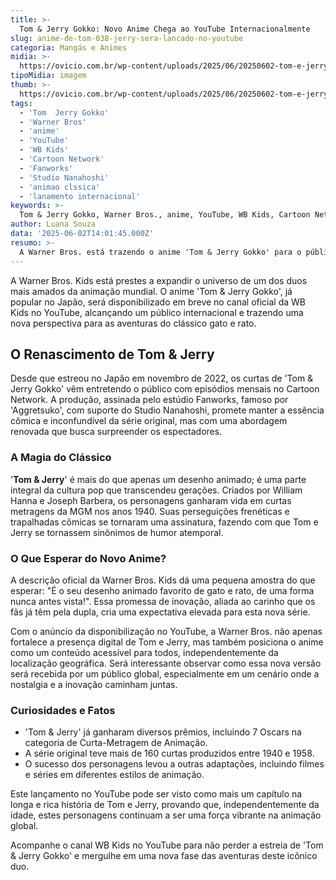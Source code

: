 ```yaml
---
title: >-
  Tom & Jerry Gokko: Novo Anime Chega ao YouTube Internacionalmente
slug: anime-de-tom-038-jerry-sera-lancado-no-youtube
categoria: Mangás e Animes
midia: >-
  https://ovicio.com.br/wp-content/uploads/2025/06/20250602-tom-e-jerry-gokko-ovicio.webp
tipoMidia: imagem
thumb: >-
  https://ovicio.com.br/wp-content/uploads/2025/06/20250602-tom-e-jerry-gokko-ovicio.webp
tags:
  - 'Tom  Jerry Gokko'
  - 'Warner Bros'
  - 'anime'
  - 'YouTube'
  - 'WB Kids'
  - 'Cartoon Network'
  - 'Fanworks'
  - 'Studio Nanahoshi'
  - 'animao clssica'
  - 'lanamento internacional'
keywords: >-
  Tom & Jerry Gokko, Warner Bros., anime, YouTube, WB Kids, Cartoon Network, Fanworks, Studio Nanahoshi, animação clássica, lançamento internacional
author: Luana Souza
data: '2025-06-02T14:01:45.000Z'
resumo: >-
  A Warner Bros. está trazendo o anime 'Tom & Jerry Gokko' para o público global através do canal WB Kids no YouTube, expandindo o alcance dos icônicos personagens em uma nova produção. A série, que já é sucesso no Japão, promete atrair fãs antigos e novos com uma abordagem única e inovadora.
---
```


A Warner Bros. Kids está prestes a expandir o universo de um dos duos mais amados da animação mundial. O anime 'Tom & Jerry Gokko', já popular no Japão, será disponibilizado em breve no canal oficial da WB Kids no YouTube, alcançando um público internacional e trazendo uma nova perspectiva para as aventuras do clássico gato e rato. 

## O Renascimento de Tom & Jerry

Desde que estreou no Japão em novembro de 2022, os curtas de 'Tom & Jerry Gokko' vêm entretendo o público com episódios mensais no Cartoon Network. A produção, assinada pelo estúdio Fanworks, famoso por 'Aggretsuko', com suporte do Studio Nanahoshi, promete manter a essência cômica e inconfundível da série original, mas com uma abordagem renovada que busca surpreender os espectadores. 

### A Magia do Clássico

'**Tom & Jerry**' é mais do que apenas um desenho animado; é uma parte integral da cultura pop que transcendeu gerações. Criados por William Hanna e Joseph Barbera, os personagens ganharam vida em curtas metragens da MGM nos anos 1940. Suas perseguições frenéticas e trapalhadas cômicas se tornaram uma assinatura, fazendo com que Tom e Jerry se tornassem sinônimos de humor atemporal. 

### O Que Esperar do Novo Anime?

A descrição oficial da Warner Bros. Kids dá uma pequena amostra do que esperar: "É o seu desenho animado favorito de gato e rato, de uma forma nunca antes vista!". Essa promessa de inovação, aliada ao carinho que os fãs já têm pela dupla, cria uma expectativa elevada para esta nova série. 

Com o anúncio da disponibilização no YouTube, a Warner Bros. não apenas fortalece a presença digital de Tom e Jerry, mas também posiciona o anime como um conteúdo acessível para todos, independentemente da localização geográfica. Será interessante observar como essa nova versão será recebida por um público global, especialmente em um cenário onde a nostalgia e a inovação caminham juntas. 

### Curiosidades e Fatos

- 'Tom & Jerry' já ganharam diversos prêmios, incluindo 7 Oscars na categoria de Curta-Metragem de Animação.
- A série original teve mais de 160 curtas produzidos entre 1940 e 1958.
- O sucesso dos personagens levou a outras adaptações, incluindo filmes e séries em diferentes estilos de animação.

Este lançamento no YouTube pode ser visto como mais um capítulo na longa e rica história de Tom e Jerry, provando que, independentemente da idade, estes personagens continuam a ser uma força vibrante na animação global.

Acompanhe o canal WB Kids no YouTube para não perder a estreia de 'Tom & Jerry Gokko' e mergulhe em uma nova fase das aventuras deste icônico duo.